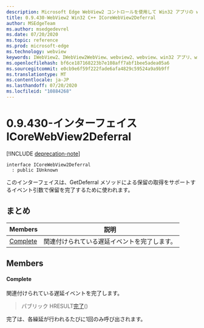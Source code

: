 ```yaml
---
description: Microsoft Edge WebView2 コントロールを使用して Win32 アプリの web コンテンツをホストする
title: 0.9.430-WebView2 Win32 C++ ICoreWebView2Deferral
author: MSEdgeTeam
ms.author: msedgedevrel
ms.date: 07/20/2020
ms.topic: reference
ms.prod: microsoft-edge
ms.technology: webview
keywords: IWebView2、IWebView2WebView、webview2、webview、win32 アプリ、win32、edge、ICoreWebView2、ICoreWebView2Host、browser control、edge html
ms.openlocfilehash: bf6ce187168223b7e108aff7abf1bee5adea05a6
ms.sourcegitcommit: e0cb9e6f59f222fade6afa4829c59524a9a9b9ff
ms.translationtype: MT
ms.contentlocale: ja-JP
ms.lasthandoff: 07/20/2020
ms.locfileid: "10884268"
---
```

# 0.9.430-インターフェイス ICoreWebView2Deferral 

[!INCLUDE [deprecation-note](../../includes/deprecation-note.md)]

```
interface ICoreWebView2Deferral
  : public IUnknown
```

このインターフェイスは、GetDeferral メソッドによる保留の取得をサポートするイベント引数で保留を完了するために使われます。

## まとめ

 Members                        | 説明
--------------------------------|---------------------------------------------
[Complete](#complete) | 関連付けられている遅延イベントを完了します。

## Members

#### Complete 

関連付けられている遅延イベントを完了します。

> パブリック HRESULT[完了](#complete)()

完了は、各繰延が行われるたびに1回のみ呼び出されます。

